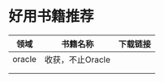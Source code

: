 # 好用书籍推荐



| 领域   | 书籍名称         | 下载链接 |
| ------ | ---------------- | -------- |
| oracle | 收获，不止Oracle |          |
|        |                  |          |
|        |                  |          |

